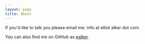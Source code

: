 ```yaml
---
layout: page
title: About
---
```


If you'd like to talk you please email me: info at elliot alker dot com.

You can also find me on GitHub as [ealker](github.com/ealker).